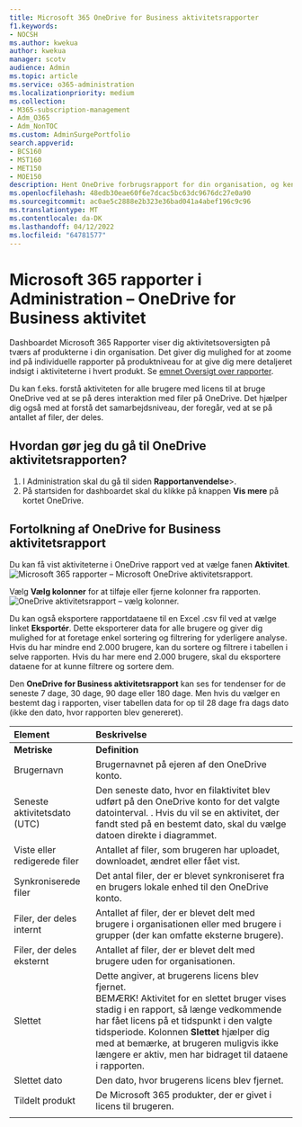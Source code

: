 ```yaml
---
title: Microsoft 365 OneDrive for Business aktivitetsrapporter
f1.keywords:
- NOCSH
ms.author: kwekua
author: kwekua
manager: scotv
audience: Admin
ms.topic: article
ms.service: o365-administration
ms.localizationpriority: medium
ms.collection:
- M365-subscription-management
- Adm_O365
- Adm_NonTOC
ms.custom: AdminSurgePortfolio
search.appverid:
- BCS160
- MST160
- MET150
- MOE150
description: Hent OneDrive forbrugsrapport for din organisation, og kend aktiviteten for hver OneDrive bruger, antallet af delte filer og lagerudnyttelsen.
ms.openlocfilehash: 48edb30eae60f6e7dcac5bc63dc9676dc27e0a90
ms.sourcegitcommit: ac0ae5c2888e2b323e36bad041a4abef196c9c96
ms.translationtype: MT
ms.contentlocale: da-DK
ms.lasthandoff: 04/12/2022
ms.locfileid: "64781577"
---
```

# <a name="microsoft-365-reports-in-the-admin-center---onedrive-for-business-activity"></a>Microsoft 365 rapporter i Administration – OneDrive for Business aktivitet

Dashboardet Microsoft 365 Rapporter viser dig aktivitetsoversigten på tværs af produkterne i din organisation. Det giver dig mulighed for at zoome ind på individuelle rapporter på produktniveau for at give dig mere detaljeret indsigt i aktiviteterne i hvert produkt. Se [emnet Oversigt over rapporter](activity-reports.md).
  
Du kan f.eks. forstå aktiviteten for alle brugere med licens til at bruge OneDrive ved at se på deres interaktion med filer på OneDrive. Det hjælper dig også med at forstå det samarbejdsniveau, der foregår, ved at se på antallet af filer, der deles.

## <a name="how-do-i-get-to-the-onedrive-activity-report"></a>Hvordan gør jeg du gå til OneDrive aktivitetsrapporten?

1. I Administration skal du gå til siden **Rapportanvendelse**\>.<a href="https://go.microsoft.com/fwlink/p/?linkid=2074756" target="_blank"></a> 
2. På startsiden for dashboardet skal du klikke på knappen **Vis mere** på kortet OneDrive.
  
## <a name="interpret-the-onedrive-for-business-activity-report"></a>Fortolkning af OneDrive for Business aktivitetsrapport

Du kan få vist aktiviteterne i OneDrive rapport ved at vælge fanen **Aktivitet**.<br/>![Microsoft 365 rapporter – Microsoft OneDrive aktivitetsrapport.](../../media/c89df0b0-2611-4acf-9ef7-17cedf7977be.png)

Vælg **Vælg kolonner** for at tilføje eller fjerne kolonner fra rapporten.  <br/> ![OneDrive aktivitetsrapport – vælg kolonner.](../../media/252f311f-ffde-4e5a-9158-2b822bf86964.png)

Du kan også eksportere rapportdataene til en Excel .csv fil ved at vælge linket **Eksportér**. Dette eksporterer data for alle brugere og giver dig mulighed for at foretage enkel sortering og filtrering for yderligere analyse. Hvis du har mindre end 2.000 brugere, kan du sortere og filtrere i tabellen i selve rapporten. Hvis du har mere end 2.000 brugere, skal du eksportere dataene for at kunne filtrere og sortere dem.

Den **OneDrive for Business aktivitetsrapport** kan ses for tendenser for de seneste 7 dage, 30 dage, 90 dage eller 180 dage. Men hvis du vælger en bestemt dag i rapporten, viser tabellen data for op til 28 dage fra dags dato (ikke den dato, hvor rapporten blev genereret).
  
|Element|Beskrivelse|
|:-----|:-----|
|**Metriske**|**Definition**|
|Brugernavn  <br/> |Brugernavnet på ejeren af den OneDrive konto.  <br/> |
|Seneste aktivitetsdato (UTC)  <br/> |Den seneste dato, hvor en filaktivitet blev udført på den OneDrive konto for det valgte datointerval. . Hvis du vil se en aktivitet, der fandt sted på en bestemt dato, skal du vælge datoen direkte i diagrammet.  <br/> |
|Viste eller redigerede filer  <br/> |Antallet af filer, som brugeren har uploadet, downloadet, ændret eller fået vist.   <br/> |
|Synkroniserede filer  <br/> |Det antal filer, der er blevet synkroniseret fra en brugers lokale enhed til den OneDrive konto. <br/> |
|Filer, der deles internt  <br/> | Antallet af filer, der er blevet delt med brugere i organisationen eller med brugere i grupper (der kan omfatte eksterne brugere).  <br/> |
|Filer, der deles eksternt  <br/> |Antallet af filer, der er blevet delt med brugere uden for organisationen. <br/>|
|Slettet  <br/> | Dette angiver, at brugerens licens blev fjernet.  <br/> BEMÆRK! Aktivitet for en slettet bruger vises stadig i en rapport, så længe vedkommende har fået licens på et tidspunkt i den valgte tidsperiode. Kolonnen **Slettet** hjælper dig med at bemærke, at brugeren muligvis ikke længere er aktiv, men har bidraget til dataene i rapporten.  <br/> |
|Slettet dato  <br/> |Den dato, hvor brugerens licens blev fjernet. <br/>|
|Tildelt produkt  <br/> |De Microsoft 365 produkter, der er givet i licens til brugeren.|
|||